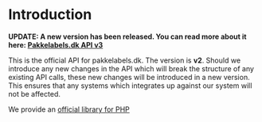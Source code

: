 # Introduction

**UPDATE: A new version has been released. You can read more about it here: [Pakkelabels.dk API v3](https://api.pakkelabels.dk)**

This is the official API for pakkelabels.dk. The version is **v2**. Should we introduce any new changes in the API which will break the structure of any existing API calls, these new changes will be introduced in a new version. This ensures that any systems which integrates up against our system will not be affected. 

We provide an [official library for PHP](https://github.com/pakkelabels/php)
